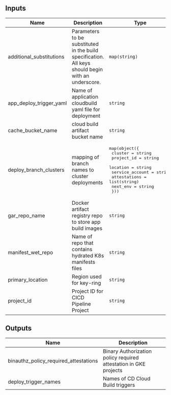 <!-- BEGINNING OF PRE-COMMIT-TERRAFORM DOCS HOOK -->
## Inputs

| Name | Description | Type | Default | Required |
|------|-------------|------|---------|:--------:|
| additional\_substitutions | Parameters to be substituted in the build specification. All keys should begin with an underscore. | `map(string)` | `{}` | no |
| app\_deploy\_trigger\_yaml | Name of application cloudbuild yaml file for deployment | `string` | n/a | yes |
| cache\_bucket\_name | cloud build artifact bucket name | `string` | n/a | yes |
| deploy\_branch\_clusters | mapping of branch names to cluster deployments | <pre>map(object({<br>    cluster         = string<br>    project_id      = string<br>    location        = string<br>    service_account = string<br>    attestations    = list(string)<br>    next_env        = string<br>  }))</pre> | `{}` | no |
| gar\_repo\_name | Docker artifact registry repo to store app build images | `string` | n/a | yes |
| manifest\_wet\_repo | Name of repo that contains hydrated K8s manifests files | `string` | n/a | yes |
| primary\_location | Region used for key-ring | `string` | n/a | yes |
| project\_id | Project ID for CICD Pipeline Project | `string` | n/a | yes |

## Outputs

| Name | Description |
|------|-------------|
| binauthz\_policy\_required\_attestations | Binary Authorization policy required attestation in GKE projects |
| deploy\_trigger\_names | Names of CD Cloud Build triggers |

<!-- END OF PRE-COMMIT-TERRAFORM DOCS HOOK -->
